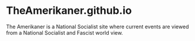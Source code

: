 # TheAmerikaner.github.io
The Amerikaner is a National Socialist site where current events are viewed from a National Socialist and Fascist world view.  
